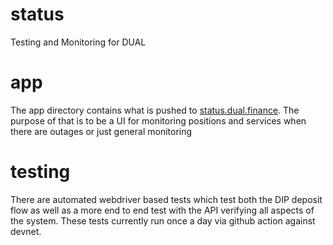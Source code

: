# status
Testing and Monitoring for DUAL

# app
The app directory contains what is pushed to [status.dual.finance](http://status.dual.finance).
The purpose of that is to be a UI for monitoring positions and services when there are outages or just general monitoring

# testing
There are automated webdriver based tests which test both the DIP deposit flow as well as a more end to end test with the
API verifying all aspects of the system. These tests currently run once a day via github action against devnet.
